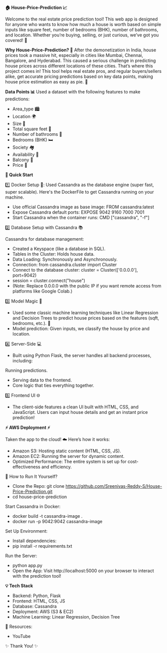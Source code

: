 **🏠 House-Price-Prediction 📈**

Welcome to the real estate price prediction tool! This web app is designed for anyone who wants to know how much a house is worth based on simple inputs like square feet, number of bedrooms (BHK), number of bathrooms, and location. Whether you’re buying, selling, or just curious, we’ve got you covered! 🎯

**Why House-Price-Prediction? 🤔**
After the demonetization in India, house prices took a massive hit, especially in cities like Mumbai, Chennai, Bangalore, and Hyderabad. This caused a serious challenge in predicting house prices across different locations of these cities. That’s where this project comes in! This tool helps real estate pros, and regular buyers/sellers alike, get accurate pricing predictions based on key data points, making house price estimation as easy as pie. 🥧

**Data Points 📊**
Used a dataset with the following features to make predictions:

- Area_type 🏙️
- Location 🌍
- Size 📏
- Total square feet 📐
- Number of bathrooms 🚽
- Bedrooms (BHK) 🛏️
- Society 🏘️
- Availability 📅
- Balcony 🌅
- Price 💸


**🚀 Quick Start**

1️⃣ Docker Setup 🐳:
Used Cassandra as the database engine (super fast, super scalable). Here's the DockerFile to get Cassandra running on your machine.
- Use official Cassandra image as base image: FROM cassandra:latest
- Expose Cassandra default ports: EXPOSE 9042 9160 7000 7001
- Start Cassandra when the container runs: CMD ["cassandra", "-f"]

2️⃣ Database Setup with Cassandra 📚
 
Cassandra for database management:
- Created a Keyspace (like a database in SQL).
- Tables in the Cluster: Holds house data.
- Data Loading: Synchronously and Asynchronously.
- Connection: from cassandra.cluster import Cluster
- Connect to the database cluster: cluster = Cluster(['0.0.0.0'], port=9042)
- session = cluster.connect("house")
- (Note: Replace 0.0.0.0 with the public IP if you want remote access from platforms like Google Colab.)

3️⃣ Model Magic 🔮
- Used some classic machine learning techniques like Linear Regression and Decision Trees to predict house prices based on the features (sqft, bedrooms, etc.). 🧠
- Model prediction: Given inputs, we classify the house by price and location.

4️⃣ Server-Side 💻
- Built using Python Flask, the server handles all backend processes, including:

Running predictions.
- Serving data to the frontend.
- Core logic that ties everything together.

5️⃣ Frontend UI 🌐
- The client-side features a clean UI built with HTML, CSS, and JavaScript. Users can input house details and get an instant price prediction!

**⚡ AWS Deployment ⚡**

Taken the app to the cloud! ☁️ Here’s how it works:
- Amazon S3: Hosting static content (HTML, CSS, JS).
- Amazon EC2: Running the server for dynamic content.
- Optimized Performance: The entire system is set up for cost-effectiveness and efficiency.

🚗 How to Run It Yourself?
- Clone the Repo: git clone https://github.com/Sreenivas-Reddy-S/House-Price-Prediction.git
- cd house-price-prediction

Start Cassandra in Docker:
- docker build -t cassandra-image .
- docker run -p 9042:9042 cassandra-image

Set Up Environment:
- Install dependencies:
- pip install -r requirements.txt

Run the Server:
- python app.py
- Open the App: Visit http://localhost:5000 on your browser to interact with the prediction tool!

**💡 Tech Stack**
- Backend: Python, Flask
- Frontend: HTML, CSS, JS
- Database: Cassandra
- Deployment: AWS (S3 & EC2)
- Machine Learning: Linear Regression, Decision Tree

🔗 Resources:
- YouTube

✨ Thank You! ✨
